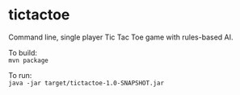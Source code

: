 tictactoe
=========
Command line, single player Tic Tac Toe game with rules-based AI.

To build:  
`mvn package`

To run:  
`java -jar target/tictactoe-1.0-SNAPSHOT.jar`

